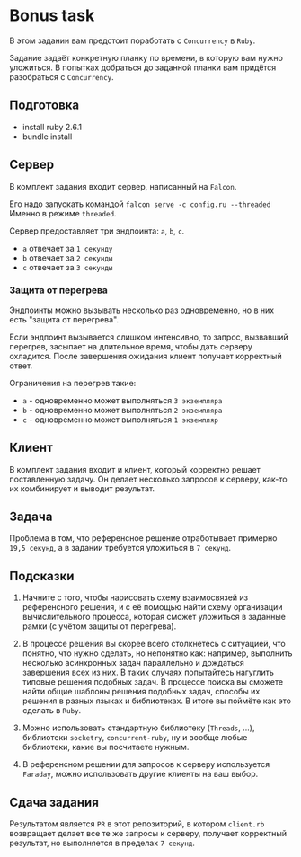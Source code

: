 # Bonus task
В этом задании вам предстоит поработать с `Concurrency` в `Ruby`.

Задание задаёт конкретную планку по времени, в которую вам нужно уложиться.
В попытках добраться до заданной планки вам придётся разобраться c `Concurrency`.

## Подготовка

- install ruby 2.6.1
- bundle install

## Сервер
В комплект задания входит сервер, написанный на `Falcon`.

Его надо запускать командой `falcon serve -c config.ru --threaded`
Именно в режиме `threaded`.

Сервер предоставляет три эндпоинта: `a`, `b`, `c`.

- `a` отвечает за `1 секунду`
- `b` отвечает за `2 секунды`
- `c` отвечает за `3 секунды`

### Защита от перегрева
Эндпоинты можно вызывать несколько раз одновременно, но в них есть "защита от перегрева".

Если эндпоинт вызывается слишком интенсивно, то запрос, вызвавший перегрев, засыпает на длительное время, чтобы дать серверу охладится. После завершения ожидания клиент получает корректный ответ.

Ограничения на перегрев такие:

- `a` - одновременно может выполняться `3 экземпляра`
- `b` - одновременно может выполняться `2 экземпляра`
- `c` - одновременно может выполняться `1 экземпляр`

## Клиент
В комплект задания входит и клиент, который корректно решает поставленную задачу.
Он делает несколько запросов к серверу, как-то их комбинирует и выводит результат.

## Задача
Проблема в том, что референсное решение отработывает примерно `19,5 секунд`, а в задании требуется уложиться в `7 секунд`.

## Подсказки
1. Начните с того, чтобы нарисовать схему взаимосвязей из референсного решения, и с её помощью найти схему организации вычислительного процесса, которая сможет уложиться в заданные рамки (с учётом защиты от перегрева).

2. В процессе решения вы скорее всего столкнётесь с ситуацией, что понятно, что нужно сделать, но непонятно как: например, выполнить несколько асинхронных задач параллельно и дождаться завершения всех из них. В таких случаях попытайтесь нагуглить типовые решения подобных задач. В процессе поиска вы сможете найти общие шаблоны решения подобных задач, способы их решения в разных языках и библиотеках. В итоге вы поймёте как это сделать в `Ruby`.

3. Можно использовать стандартную библиотеку (`Threads`, ...), библиотеки `socketry`, `concurrent-ruby`, ну и вообще любые библиотеки, какие вы посчитаете нужным.

4. В референсном решении для запросов к серверу используется `Faraday`, можно использовать другие клиенты на ваш выбор.

## Сдача задания
Результатом является `PR` в этот репозиторий, в котором `client.rb` возвращает делает все те же запросы к серверу, получает корректный результат, но выполняется в пределах `7 секунд`.
